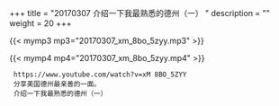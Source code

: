 +++
title = "20170307  介绍一下我最熟悉的德州（一） "
description = ""
weight = 20
+++

{{< mymp3 mp3="20170307_xm_8bo_5zyy.mp3" >}}

{{< mymp4 mp4="20170307_xm_8bo_5zyy.mp4" >}}

     https://www.youtube.com/watch?v=xM 8BO_5ZYY 
     分享美国德州最亲善的一面。 
     介绍一下我最熟悉的德州（一） 
